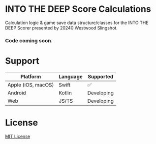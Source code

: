 # INTO THE DEEP Score Calculations
Calculation logic &amp; game save data structure/classes for the INTO THE DEEP Scorer presented by 20240 Westwood Slingshot.

### Code coming soon.

# Support
| Platform            | Language | Supported  |
| ------------------- | -------- | ---------- |
| Apple (iOS, macOS)  | Swift    | ✅         |
| Android             | Kotlin   | Developing |
| Web                 | JS/TS    | Developing |

# License
[MIT License](./LICENSE)
